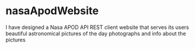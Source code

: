 # nasaApodWebsite
I have designed a Nasa APOD API REST client website that serves its users beautiful astronomical pictures of the day photographs and info about the pictures
